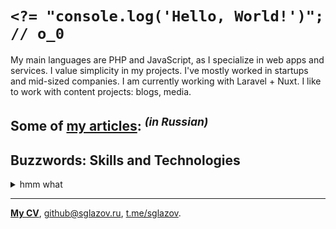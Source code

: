 # `<?= "console.log('Hello, World!')"; // o_0`
My main languages are PHP and JavaScript, as I specialize in web apps and services. I value simplicity in my projects. I've mostly worked in startups and mid-sized companies. I am currently working with Laravel + Nuxt. I like to work with content projects: blogs, media.

## Some of [my articles](https://sglazov.ru/notes/): <sup>_(in Russian)_</sup>



## Buzzwords: Skills and Technologies
<details>
  <summary>hmm what</summary>

  Shell, Photoshop, Vue, MAMP, Grunt, PostCSS, SCSS, SEO, JavaScript, MySQL, Deployer.php, Tinkoff API, Laravel Nova, React, HTTPie, Composer, Docker, Nuxt, Eleventy (11ty), Gulp, Nunjucks, Markdown, Apache, TimeWeb, Zeplin, GitHub Actions, Eloquent ORM, Less, phpMyAdmin, Cypress, Figma, CloudPayments API, Livewire, GitHub, Blade, ispmanager, Stylus, jQuery, Git, Vite, Sketch, WordPress, styled-components, webpack, HTML, SVG, PHP, Bitbucket, Bootstrap, Reg.ru, Flarum, Pug (Jade), Nginx, Makefile, CSS, Tailwind, Shop-Script, GitLab, Accessibility (a11y), БЭМ, Laravel.
</details>

----
[**My CV**](https://sglazov.ru/cv/), [github@sglazov.ru](mailto:github@sglazov.ru), [t.me/sglazov](https://t.me/sglazov).
